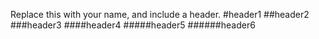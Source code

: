 Replace this with your name, and include a header.
#header1
##header2
###header3
####header4
#####header5
######header6
